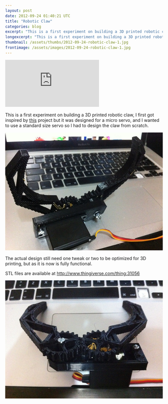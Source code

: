 ```yaml
---
layout: post
date: 2012-09-24 01:40:21 UTC
title: "Robotic Claw"
categories: blog
excerpt: "This is a first experiment on building a 3D printed robotic claw, I first got inspired by this project but it was designed for a micro servo, and I wanted to use a standard size servo so I had to design the claw from scratch."
longexcerpt: "This is a first experiment on building a 3D printed robotic claw, I first got inspired by this project but it was designed for a micro servo, and I wanted to use a standard size servo so I had to design the claw from scratch. The actual design still need one tweak or two to be optimized for 3D printing, but as it is now is fully functional."
thumbnail: /assets/thumbs/2012-09-24-robotic-claw-1.jpg
frontimage: /assets/images/2012-09-24-robotic-claw-1.jpg
---
```


<div class="video-container"><iframe src="http://www.youtube.com/embed/S2QnFcUeU5o" frameborder="0" allowfullscreen></iframe></div>

This is a first experiment on building a 3D printed robotic claw, I first got inspired by <a href="http://www.thingiverse.com/thing:18339">this</a> project but it was designed for a micro servo, and I wanted to use a standard size servo so I had to design the claw from scratch.

<a href="http://www.flickr.com/photos/guibot/8017665172/" title="Robotic Claw by guibot, on Flickr">![](/assets/images/2012-09-24-robotic-claw-1.jpg)</a>

The actual design still need one tweak or two to be optimized for 3D printing, but as it is now is fully functional.

STL files are available at <a href="http://www.thingiverse.com/thing:31056">http://www.thingiverse.com/thing:31056</a>

<a href="http://www.flickr.com/photos/guibot/8017663197/" title="Robotic Claw by guibot, on Flickr">![](/assets/images/2012-09-24-robotic-claw-2.jpg)</a>
